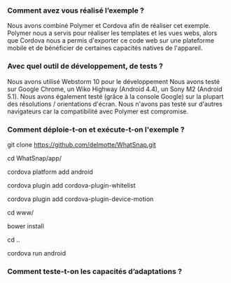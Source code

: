 ### Comment avez vous réalisé l’exemple ?

  Nous avons combiné Polymer et Cordova afin de réaliser cet exemple. Polymer nous a servis pour réaliser les
  templates et les vues webs, alors que Cordova nous a permis d'exporter ce code web sur une plateforme mobile 
  et de bénéficier de certaines capacités natives de l'appareil.


### Avec quel outil de développement, de tests ?

  Nous avons utilisé Webstorm 10 pour le développement
  Nous avons testé sur Google Chrome, un Wiko Highway (Android 4.4), un Sony M2 (Android 5.1).
  Nous avons également testé (grâce à la console Google) sur la plupart des résolutions / orientations d'écran.
  Nous n'avons pas testé sur d'autres navigateurs car la compatibilité avec Polymer est compromise.

### Comment déploie-t-on et exécute-t-on l'exemple ?

  git clone https://github.com/delmotte/WhatSnap.git
  
  cd WhatSnap/app/
  
  cordova platform add android
  
  cordova plugin add cordova-plugin-whitelist
  
  cordova plugin add cordova-plugin-device-motion
  
  cd www/
  
  bower install
  
  cd ..
  
  cordova run android
  

### Comment teste-t-on les capacités d’adaptations ?


